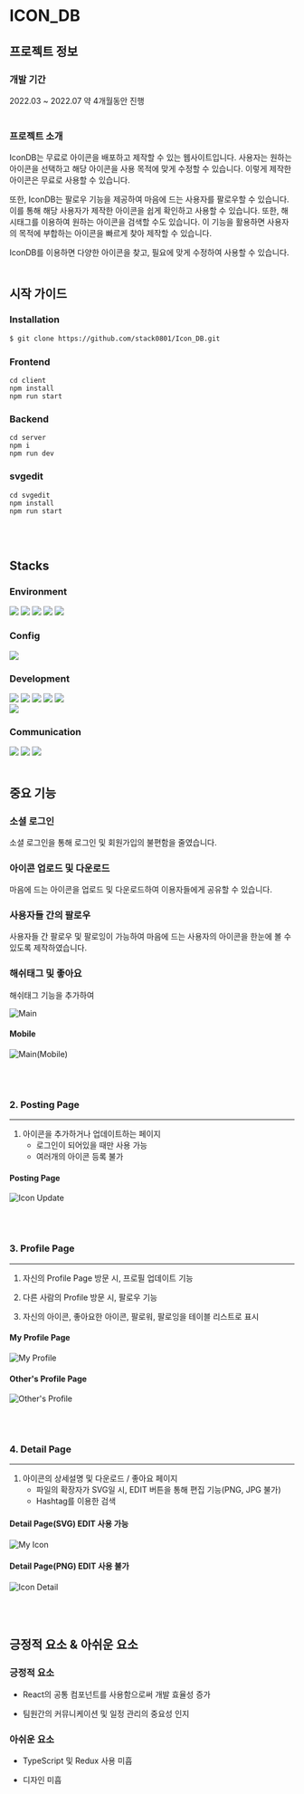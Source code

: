 # ICON_DB

## 프로젝트 정보

### 개발 기간
<p>
  2022.03 ~ 2022.07 약 4개월동안 진행<br/><br/>
</p>

### 프로젝트 소개
<p>
  IconDB는 무료로 아이콘을 배포하고 제작할 수 있는 웹사이트입니다. 사용자는 원하는 아이콘을 선택하고 해당 아이콘을 사용 목적에 맞게 수정할 수 있습니다. 이렇게 제작한 아이콘은 무료로 사용할 수 있습니다.

  또한, IconDB는 팔로우 기능을 제공하여 마음에 드는 사용자를 팔로우할 수 있습니다. 이를 통해 해당 사용자가 제작한 아이콘을 쉽게 확인하고 사용할 수 있습니다. 또한, 해시태그를 이용하여 원하는 아이콘을 검색할 수도 있습니다. 이 기능을 활용하면 사용자의 목적에 부합하는 아이콘을 빠르게 찾아 제작할 수 있습니다.

  IconDB를 이용하면 다양한 아이콘을 찾고, 필요에 맞게 수정하여 사용할 수 있습니다.<br/><br/>
</p>

## 시작 가이드

### Installation
```bash
$ git clone https://github.com/stack0801/Icon_DB.git
```

### Frontend
```
cd client
npm install
npm run start
```

### Backend
```
cd server
npm i
npm run dev
```

### svgedit
```
cd svgedit
npm install
npm run start
```
<br/><br/>

## Stacks

### Environment
<p>
  <img src="https://img.shields.io/badge/VSCode-007ACC?style=flat-square&logo=visualstudiocode&logoColor=white"/>
  <img src="https://img.shields.io/badge/Git-F05032?style=flat-square&logo=Git&logoColor=white"/>
  <img src="https://img.shields.io/badge/GitHub-181717?style=flat-square&logo=Github&logoColor=white"/>
  <img src="https://img.shields.io/badge/MySQL-4479A1?style=flat-square&logo=mysql&logoColor=white"/>
  <img src="https://img.shields.io/badge/Amazon AWS-232F3E?style=flat-square&logo=amazonaws&logoColor=white"/>
</p>


### Config
<p>
  <img src="https://img.shields.io/badge/npm-CB3837?style=flat-square&logo=npm&logoColor=white"/>
</p>

### Development
<p>
  <img src="https://img.shields.io/badge/HTML-E34F26?style=flat-square&logo=HTML5&logoColor=white"/>
  <img src="https://img.shields.io/badge/CSS-1572B6?style=flat-square&logo=CSS3&logoColor=white"/>
  <img src="https://img.shields.io/badge/JavaScript-F7DF1E?style=flat-square&logo=JavaScript&logoColor=black"/>
  <img src="https://img.shields.io/badge/React-61DAFB?style=flat-square&logo=React&logoColor=black"/>
  <img src="https://img.shields.io/badge/styled components-DB7093?style=flat-square&logo=styledcomponents&logoColor=white"/><br/>
  <img src="https://img.shields.io/badge/Node.js-339933?style=flat-square&logo=nodedotjs&logoColor=white"/>
</p>

### Communication 
<p>
  <img src="https://img.shields.io/badge/Notion-000000?style=flat-square&logo=notion&logoColor=white"/>
  <img src="https://img.shields.io/badge/Discord-5865F2?style=flat-square&logo=discord&logoColor=white"/>
  <img src="https://img.shields.io/badge/Microsoft Teams-6264A7?style=flat-square&logo=Microsoft Teams&logoColor=white"/><br/><br/>
</p>


## 중요 기능

### 소셜 로그인
<p>
  소셜 로그인을 통해 로그인 및 회원가입의 불편함을 줄였습니다.
</p>

### 아이콘 업로드 및 다운로드
<p>
  마음에 드는 아이콘을 업로드 및 다운로드하여 이용자들에게 공유할 수 있습니다.
</p>

### 사용자들 간의 팔로우
<p>
  사용자들 간 팔로우 및 팔로잉이 가능하여 마음에 드는 사용자의 아이콘을 한눈에 볼 수 있도록 제작하였습니다.
</p>

### 해쉬태그 및 좋아요
<p>
  해쉬태그 기능을 추가하여 
</p>



![Main](https://user-images.githubusercontent.com/89950902/227500136-5bbcd2de-8ac3-4115-8051-a3059cba8957.PNG)

#### Mobile
![Main(Mobile)](https://user-images.githubusercontent.com/89950902/227500164-908740ce-bd62-41e6-9cd1-276e1125e4ae.PNG)

<br><br>

### 2. Posting Page
----------
1. 아이콘을 추가하거나 업데이트하는 페이지
    + 로그인이 되어있을 때만 사용 가능
    + 여러개의 아이콘 등록 불가

#### Posting Page
![Icon Update](https://user-images.githubusercontent.com/89950902/227500881-ce9ff7f7-48fd-4893-b7bc-90fe5f58a276.PNG)

<br><br>

### 3. Profile Page
----------
1. 자신의 Profile Page 방문 시, 프로필 업데이트 기능

2. 다른 사람의 Profile 방문 시, 팔로우 기능

3. 자신의 아이콘, 좋아요한 아이콘, 팔로워, 팔로잉을 테이블 리스트로 표시

#### My Profile Page
![My Profile](https://user-images.githubusercontent.com/89950902/227500804-d4dacb51-d9b1-4f2a-8ccc-647ae7f2ef09.PNG)

#### Other's Profile Page
![Other's Profile](https://user-images.githubusercontent.com/89950902/227500830-4d8c6806-6a54-4712-b164-30c9e27be666.PNG)

<br><br>

### 4. Detail Page
--------
1.  아이콘의 상세설명 및 다운로드 / 좋아요 페이지
      * 파일의 확장자가 SVG일 시, EDIT 버튼을 통해 편집 기능(PNG, JPG 불가)
      * Hashtag를 이용한 검색

#### Detail Page(SVG) EDIT 사용 가능
![My Icon](https://user-images.githubusercontent.com/89950902/227500848-592d4ea2-a328-40bf-9f6a-fd292ae871e1.PNG)

#### Detail Page(PNG) EDIT 사용 불가
![Icon Detail](https://user-images.githubusercontent.com/89950902/227500862-fdb4928c-199d-40dd-a319-4e3f261b4582.PNG)

<br><br>

## 긍정적 요소 & 아쉬운 요소

<p align="justify">

### 긍정적 요소
+ React의 공통 컴포넌트를 사용함으로써 개발 효율성 증가
  
+ 팀원간의 커뮤니케이션 및 일정 관리의 중요성 인지

### 아쉬운 요소
+ TypeScript 및 Redux 사용 미흡
  
+ 디자인 미흡
</p>

<br>
